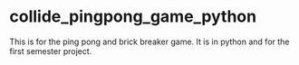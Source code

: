 # collide_pingpong_game_python
This is for the ping pong and brick breaker game. It is in python and for the first semester project.
